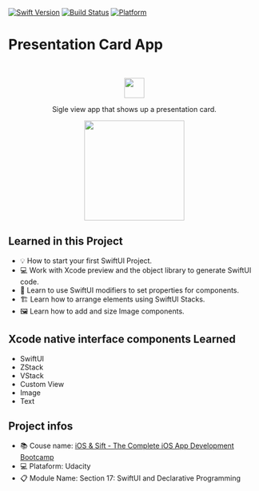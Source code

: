 [![Swift Version][swift-image]][swift-url]
[![Build Status][travis-image]][travis-url]
[![Platform](https://img.shields.io/cocoapods/p/LFAlertController.svg?style=flat)](http://cocoapods.org/pods/LFAlertController)

# Presentation Card App
<br />
<p align="center">
  <a>
    <img src= "https://user-images.githubusercontent.com/56771209/116591157-e73db680-a8f4-11eb-8ae8-a31b1b90a092.png" width="40" height="40">
  </a>
  <p align="center">
   Sigle view app that shows up a presentation card.
  </p>
</p>

<p align="center">
    <img align="center" src= "https://user-images.githubusercontent.com/56771209/116592156-0b4dc780-a8f6-11eb-8d72-8f07e980c7d4.gif" width="200">
</p>

## Learned in this Project

- 💡 How to start your first SwiftUI Project.
- 💻 Work with Xcode preview and the object library to generate SwiftUI code.
- 📝 Learn to use SwiftUI modifiers to set properties for components.
- 🏗 Learn how to arrange elements using SwiftUI Stacks.
- 🖼 Learn how to add and size Image components.

## Xcode native interface components Learned

- SwiftUI
- ZStack
- VStack
- Custom View
- Image
- Text

## Project infos

- 📚 Couse name: [iOS & Sift - The Complete iOS App Development Bootcamp][udacity-url]
- 💻 Plataform: Udacity
- 📋 Module Name: Section 17: SwiftUI and Declarative Programming


[swift-url]: https://swift.org/
[travis-url]: https://travis-ci.org/dbader/node-datadog-metrics
[travis-image]: https://img.shields.io/travis/dbader/node-datadog-metrics/master.svg?style=flat-square
[swift-image]:https://img.shields.io/badge/swift-4.0-orange.svg
[udacity-url]:https://www.udemy.com/course/ios-13-app-development-bootcamp/?utm_source=adwords&utm_medium=udemyads&utm_campaign=LongTail_la.EN_cc.BR&utm_content=deal4584&utm_term=_._ag_112130202440_._ad_467215026440_._kw__._de_c_._dm__._pl__._ti_dsa-1007766171312_._li_1001724_._pd__._&matchtype=b&gclid=CjwKCAjwg4-EBhBwEiwAzYAlsqNp6Z5ul9T8E5CAX8ZoHxxDpRK5bMnK6bvoXGkbS09p1kNPsczZzxoCeQgQAvD_BwE
